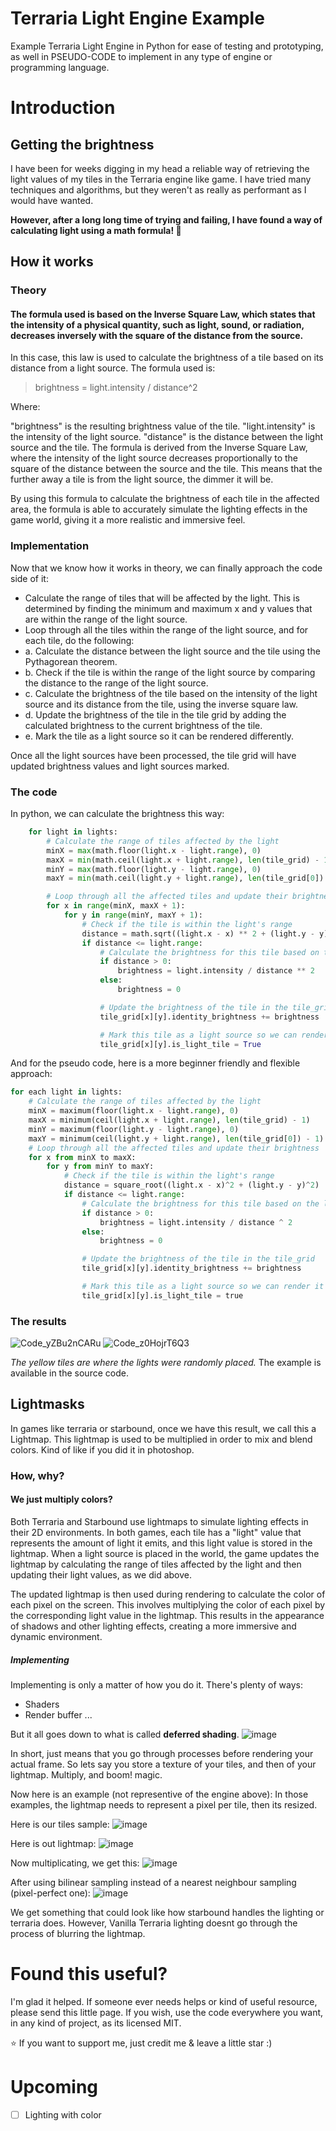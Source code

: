 # Terraria Light Engine Example
Example Terraria Light Engine in Python for ease of testing and prototyping, as well in PSEUDO-CODE to implement in any type of engine or programming language.

# Introduction
## Getting the brightness
I have been for weeks digging in my head a reliable way of retrieving the light values of my tiles in the Terraria engine like game. 
I have tried many techniques and algorithms, but they weren't as really as performant as I would have wanted.

**However, after a long long time of trying and failing, I have found a way of calculating light using a math formula! 🥳**

## How it works

### Theory
#### The formula used is based on the **Inverse Square Law**, which states that the intensity of a physical quantity, such as light, sound, or radiation, decreases inversely with the square of the distance from the source.

In this case, this law is used to calculate the brightness of a tile based on its distance from a light source. The formula used is:
> brightness = light.intensity / distance^2

Where:

"brightness" is the resulting brightness value of the tile.
"light.intensity" is the intensity of the light source.
"distance" is the distance between the light source and the tile.
The formula is derived from the Inverse Square Law, where the intensity of the light source decreases proportionally to the square of the distance between the source and the tile. This means that the further away a tile is from the light source, the dimmer it will be.

By using this formula to calculate the brightness of each tile in the affected area, the  formula is able to accurately simulate the lighting effects in the game world, giving it a more realistic and immersive feel.

### Implementation
Now that we know how it works in theory, we can finally approach the code side of it:

- Calculate the range of tiles that will be affected by the light. This is determined by finding the minimum and maximum x and y values that are within the range of the light source.
- Loop through all the tiles within the range of the light source, and for each tile, do the following:
- a. Calculate the distance between the light source and the tile using the Pythagorean theorem.
- b. Check if the tile is within the range of the light source by comparing the distance to the range of the light source.
- c. Calculate the brightness of the tile based on the intensity of the light source and its distance from the tile, using the inverse square law.
- d. Update the brightness of the tile in the tile grid by adding the calculated brightness to the current brightness of the tile.
- e. Mark the tile as a light source so it can be rendered differently.

Once all the light sources have been processed, the tile grid will have updated brightness values and light sources marked.

### The code
In python, we can calculate the brightness this way:
```py
    for light in lights:
        # Calculate the range of tiles affected by the light
        minX = max(math.floor(light.x - light.range), 0)
        maxX = min(math.ceil(light.x + light.range), len(tile_grid) - 1)
        minY = max(math.floor(light.y - light.range), 0)
        maxY = min(math.ceil(light.y + light.range), len(tile_grid[0]) - 1)

        # Loop through all the affected tiles and update their brightness
        for x in range(minX, maxX + 1):
            for y in range(minY, maxY + 1):
                # Check if the tile is within the light's range
                distance = math.sqrt((light.x - x) ** 2 + (light.y - y) ** 2)
                if distance <= light.range:
                    # Calculate the brightness for this tile based on the light's properties
                    if distance > 0:
                        brightness = light.intensity / distance ** 2
                    else:
                        brightness = 0

                    # Update the brightness of the tile in the tile_grid
                    tile_grid[x][y].identity_brightness += brightness

                    # Mark this tile as a light source so we can render it differently
                    tile_grid[x][y].is_light_tile = True
```
And for the pseudo code, here is a more beginner friendly and flexible approach:
```py
for each light in lights:
    # Calculate the range of tiles affected by the light
    minX = maximum(floor(light.x - light.range), 0)
    maxX = minimum(ceil(light.x + light.range), len(tile_grid) - 1)
    minY = maximum(floor(light.y - light.range), 0)
    maxY = minimum(ceil(light.y + light.range), len(tile_grid[0]) - 1)
    # Loop through all the affected tiles and update their brightness
    for x from minX to maxX:
        for y from minY to maxY:
            # Check if the tile is within the light's range
            distance = square_root((light.x - x)^2 + (light.y - y)^2)
            if distance <= light.range:
                # Calculate the brightness for this tile based on the light's properties
                if distance > 0:
                    brightness = light.intensity / distance ^ 2
                else:
                    brightness = 0

                # Update the brightness of the tile in the tile_grid
                tile_grid[x][y].identity_brightness += brightness

                # Mark this tile as a light source so we can render it differently
                tile_grid[x][y].is_light_tile = true
```

### The results
![Code_yZBu2nCARu](https://user-images.githubusercontent.com/108619637/233785334-a46999d0-a6f4-4fa9-bf59-2d89cc916dec.png)
![Code_z0HojrT6Q3](https://user-images.githubusercontent.com/108619637/233785339-4ac63848-be1c-4fdf-ac3c-00e0bb92a13b.png)

*The yellow tiles are where the lights were randomly placed.*
The example is available in the source code.

## Lightmasks
In games like terraria or starbound, once we have this result, we call this a Lightmap. This lightmap is used to be multiplied in order to mix and blend colors. Kind of like if you did it in photoshop.


### How, why?
#### We just multiply colors?
Both Terraria and Starbound use lightmaps to simulate lighting effects in their 2D environments. In both games, each tile has a "light" value that represents the amount of light it emits, and this light value is stored in the lightmap.
When a light source is placed in the world, the game updates the lightmap by calculating the range of tiles affected by the light and then updating their light values, as we did above.

The updated lightmap is then used during rendering to calculate the color of each pixel on the screen. This involves multiplying the color of each pixel by the corresponding light value in the lightmap. This results in the appearance of shadows and other lighting effects, creating a more immersive and dynamic environment.

##### Implementing
Implementing is only a matter of how you do it. There's plenty of ways:
- Shaders
- Render buffer
...

But it all goes down to what is called **deferred shading**.
![image](https://user-images.githubusercontent.com/108619637/233785864-5fc244da-7b00-4f01-8309-a8a7e8a57ad8.png)

In short, just means that you go through processes before rendering your actual frame.
So lets say you store a texture of your tiles, and then of your lightmap. Multiply, and boom! magic.

Now here is an example (not representive of the engine above):
In those examples, the lightmap needs to represent a pixel per tile, then its resized.

Here is our tiles sample:
![image](https://user-images.githubusercontent.com/108619637/233785700-9c01e5a8-fd1a-406a-9ecf-78945fdfb1ef.png)

Here is out lightmap:
![image](https://user-images.githubusercontent.com/108619637/233785710-a90630ef-dcf8-4e36-ab49-0568fffbbb24.png)

Now multiplicating, we get this:
![image](https://user-images.githubusercontent.com/108619637/233785714-b5412b95-f379-4f58-9b66-060a1b64047b.png)

After using bilinear sampling instead of a nearest neighbour sampling (pixel-perfect one):
![image](https://user-images.githubusercontent.com/108619637/233785726-2ed1684a-3c93-450e-98ea-c690379d68ff.png)

We get something that could look like how starbound handles the lighting or terraria does.
However, Vanilla Terraria lighting doesnt go through the process of blurring the lightmap.

# Found this useful?
I'm glad it helped. If someone ever needs helps or kind of useful resource, please send this little page.
If you wish, use the code everywhere you want, in any kind of project, as its licensed MIT.

⭐ If you want to support me, just credit me & leave a little star :)

# Upcoming
- [ ] Lighting with color
